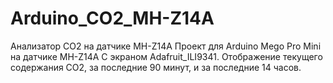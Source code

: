 # Arduino_CO2_MH-Z14A
Анализатор СО2 на датчике MH-Z14A
Проект для Arduino Mego Pro Mini на датчике MH-Z14A С экраном Adafruit_ILI9341.
Отображение текущего содержания СО2, за последние 90 минут, и за последние 14 часов.
